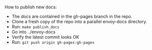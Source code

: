 How to publish new docs:

* The docs are contained in the gh-pages branch in the repo.
* Clone a fresh copy of the repo into a parallel envoy-docs directory.
* Run: `make publish_docs`
* Go into ../envoy-docs
* Verify the latest commit looks OK
* Run: `git push origin gh-pages:gh-pages`
